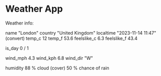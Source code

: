 # Weather App

Weather info:


name	"London"
country	"United Kingdom"
localtime	"2023-11-14 11:47" (convert)
temp_c	12
temp_f	53.6
feelslike_c	6.3
feelslike_f	43.4

is_day	0 / 1

wind_mph	4.3
wind_kph	6.8
wind_dir	"W"

humidity	88 %
cloud (cover)	50 %
chance of rain 